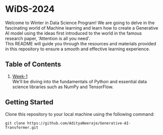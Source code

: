 # WiDS-2024

Welcome to Winter in Data Science Program! We are going to delve in the fascinating world of Machine learning and learn how to create a Generative AI model using the ideas first introduced to the world in the famous research paper, 'Attention is all you need'.  
This README will guide you through the resources and materials provided in this repository to ensure a smooth and effective learning experience.  

## Table of Contents

1. [Week-1](/Week-1/)   
    We'll be diving into the fundamentals of Python and essential data science libraries such as NumPy and TensorFlow.

## Getting Started

Clone this repository to your local machine using the following command:

```
git clone https://github.com/AdityaNeeraje/Generative-AI-Transformer.git
```
